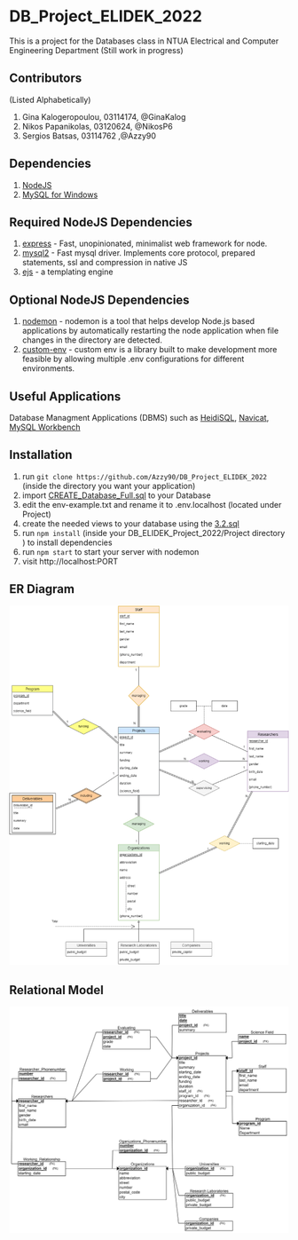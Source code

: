 ﻿# DB_Project_ELIDEK_2022

This is a project for the Databases class in NTUA Electrical and Computer Engineering Department (Still work in progress)

## Contributors
(Listed Alphabetically)

1. Gina Kalogeropoulou, 03114174, @GinaKalog
2. Nikos Papanikolas, 03120624, @NikosP6
3. Sergios Batsas, 03114762 ,@Azzy90

## Dependencies

1. [NodeJS](https://nodejs.org/en/)
2. [MySQL for Windows](https://dev.mysql.com/downloads/installer/)

## Required NodeJS Dependencies

1. [express](https://www.npmjs.com/package/express) - Fast, unopinionated, minimalist web framework for node.
2. [mysql2](https://www.npmjs.com/package/mysql2) - Fast mysql driver. Implements core protocol, prepared statements, ssl and compression in native JS
3. [ejs](https://www.npmjs.com/package/ejs) - a templating engine

## Optional NodeJS Dependencies

1. [nodemon](https://www.npmjs.com/package/nodemon) - nodemon is a tool that helps develop Node.js based applications by automatically restarting the node application when file changes in the directory are detected.
2. [custom-env](https://www.npmjs.com/package/custom-env) - custom env is a library built to make development more feasible by allowing multiple .env configurations for different environments.

## Useful Applications

Database Managment Applications (DBMS) such as [HeidiSQL](https://www.heidisql.com/), [Navicat](https://www.navicat.com/en/), [MySQL Workbench](https://dev.mysql.com/downloads/workbench/)

## Installation


1. run ```git clone https://github.com/Azzy90/DB_Project_ELIDEK_2022``` (inside the directory you want your application)
2. import [CREATE_Database_Full.sql](SQL_Codes/CREATE_Database_Full.sql) to your Database
3. edit the env-example.txt and rename it to .env.localhost (located under Project)
4. create the needed views to your database using the [3.2.sql](SQL_Codes/3.2.sql)
5. run ```npm install``` (inside your DB_ELIDEK_Project_2022/Project directory ) to install dependencies
6. run ```npm start``` to start your server with nodemon
7. visit http://localhost:PORT


## ER Diagram

![](https://github.com/Azzy90/DB_Project_ELIDEK_2022/blob/main/Diagrams/ER.png)

## Relational Model

![](https://github.com/Azzy90/DB_Project_ELIDEK_2022/blob/main/Diagrams/Relational_Schema_V2.png)
